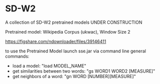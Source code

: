 # SD-W2
A collection of SD-W2 pretrained models
UNDER CONSTRUCTION


Pretrained model:
Wikipedia Corpus (ukwac), Window Size 2

https://figshare.com/ndownloader/files/39146411

to use the Pretrained Model launch sse.jar via command line
general commands:
- load a model: "load MODEL_NAME"
- get similarities between two words: "gs WORD1 WORD2 [MEASURE]"
- get neighbors of a word: "gn WORD [NUMBER][MEASURE]"
